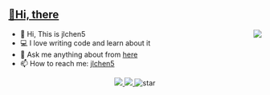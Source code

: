 ## [👋Hi, there](https://github.com/jlchen5)


<img align="right" src="https://github-readme-stats.vercel.app/api?username=jlchen5&show_icons=true&theme=dark&bg_color=000&title_color=fff&text_color=fff">

- 🧑 Hi, This is jlchen5
- 💻 I love writing code and learn about it
- 💬 Ask me anything about from [here](https://github.com/jlchen5/jlchen5/issues)
- 📫 How to reach me: [jlchen5](https://www.zhihu.com/people/xiang-ya-chen-wei-ting)

 
  
<div align="center">
  <a href="https://github.com/jlchen5">
    <img src="https://img.shields.io/badge/-Github-000?style=flat&logo=Github&logoColor=white">
  </a>
  <a href="mailto:1314charlie@gmail.com">
    <img src="https://img.shields.io/badge/-Gmail-c14438?style=flat&logo=Gmail&logoColor=white"">
  </a>
    <img src="https://komarev.com/ghpvc/?username=jlchen5" alt="star">

 

 
 

 
 
